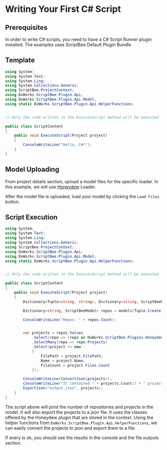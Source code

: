 ﻿# Writing Your First C# Script

## Prerequisites

In order to write C# scripts, you need to have a C# Script Runner plugin installed. The examples uses ScriptBee
Default Plugin Bundle

## Template

```csharp title="script.cs"
using System;
using System.Text;
using System.Linq;
using System.Collections.Generic;
using ScriptBee.ProjectContext;
using DxWorks.ScriptBee.Plugin.Api;
using DxWorks.ScriptBee.Plugin.Api.Model;
using static DxWorks.ScriptBee.Plugin.Api.HelperFunctions;


// Only the code written in the ExecuteScript method will be executed

public class ScriptContent
{
    public void ExecuteScript(Project project)
    {
        ConsoleWriteLine("Hello, C#!");
    }
}

```

## Model Uploading

From project details section, upload a model files for the specific loader. In this example, we will
use [Honeydew](https://github.com/dxworks/honeydew) Loader.

After the model file is uploaded, load your model by clicking the `Load Files` button.

## Script Execution

```csharp title="script.cs"
using System;
using System.Text;
using System.Linq;
using System.Collections.Generic;
using ScriptBee.ProjectContext;
using DxWorks.ScriptBee.Plugin.Api;
using DxWorks.ScriptBee.Plugin.Api.Model;
using static DxWorks.ScriptBee.Plugin.Api.HelperFunctions;


// Only the code written in the ExecuteScript method will be executed

public class ScriptContent
{
    public void ExecuteScript(Project project)
    {
        Dictionary<Tuple<string, string>, Dictionary<string, ScriptBeeModel>> models = project.Context.Models;

        Dictionary<string, ScriptBeeModel> repos = models[Tuple.Create("Repository", "honeydew")];

        ConsoleWriteLine("Repos: " + repos.Count);


        var projects = repos.Values
            .Select(repo => (repo as DxWorks.ScriptBee.Plugins.Honeydew.Models.RepositoryModel))
            .SelectMany(repo => repo.Projects)
            .Select(project => new
            {
                FilePath = project.FilePath,
                Name = project.Name,
                FileCount = project.Files.Count
            });

        ConsoleWriteLine(ConvertJson(projects));
        ConsoleWriteLine("It contained " + projects.Count() + " projects.");
        ExportJson("output.json", projects);
    }
}
```

The script above will print the number of repositories and projects in the model. It will also export the projects to a
json file.
It uses the classes offered by the Honeydew plugin that are stored in the context.
Using the helper functions from `DxWorks.ScriptBee.Plugin.Api.HelperFunctions`, we can easily convert the projects to
json and export them to a file.

If every is ok, you should see the results in the console and the file outputs section.  
